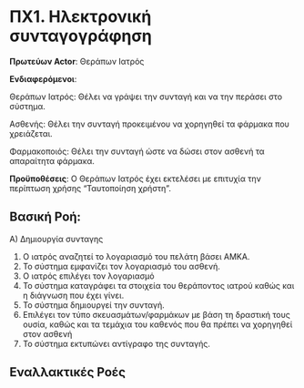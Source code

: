 # ΠΧ1. Ηλεκτρονική συνταγογράφηση
**Πρωτεύων Actor**: Θεράπων Ιατρός

**Ενδιαφερόμενοι**:

Θεράπων Ιατρός: Θέλει να γράψει την συνταγή και να την περάσει στο σύστημα.

Ασθενής: Θέλει την συνταγή προκειμένου να χορηγηθεί τα φάρμακα που χρειάζεται.

Φαρμακοποιός: Θέλει την συνταγή ώστε να δώσει στον ασθενή τα απαραίτητα φάρμακα.

**Προϋποθέσεις**: Ο Θεράπων Ιατρός έχει εκτελέσει με επιτυχία την περίπτωση χρήσης “Ταυτοποίηση χρήστη”.

## Βασική Ροή: 
A) Δημιουργία συνταγης
1. Ο ιατρός αναζητεί το λογαριασμό του πελάτη βάσει ΑΜΚΑ.
2. Το σύστημα εμφανίζει τον λογαριασμό του ασθενή.
3. Ο ιατρός επιλέγει τον λογαριασμό 
4. Το σύστημα καταγράφει τα στοιχεία του θεράποντος ιατρού καθώς και η διάγνωση που έχει γίνει.
5. Το σύστημα δημιουργεί την συνταγή.
6. Επιλέγει τον τύπο σκευασμάτων/φαρμάκων με βάση τη δραστική τους ουσία, καθώς και τα τεμάχια του καθενός που θα πρέπει να χορηγηθεί στον ασθενή
7. Το σύστημα εκτυπώνει αντίγραφο της συνταγής.
   
## Εναλλακτικές Ροές